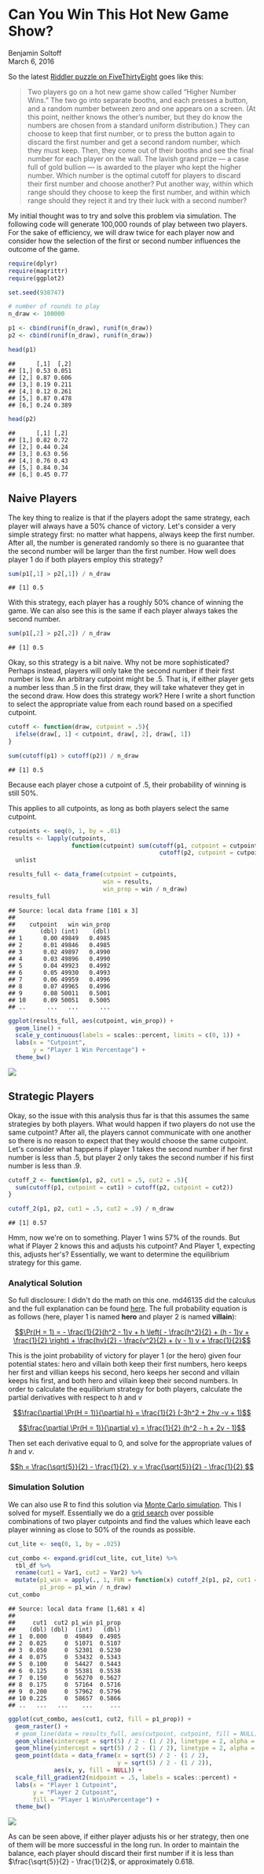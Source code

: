 # Can You Win This Hot New Game Show?
Benjamin Soltoff  
March 6, 2016  





So the latest [Riddler puzzle on FiveThirtyEight](http://fivethirtyeight.com/features/can-you-win-this-hot-new-game-show/) goes like this:

> Two players go on a hot new game show called “Higher Number Wins.” The two go into separate booths, and each presses a button, and a random number between zero and one appears on a screen. (At this point, neither knows the other’s number, but they do know the numbers are chosen from a standard uniform distribution.) They can choose to keep that first number, or to press the button again to discard the first number and get a second random number, which they must keep. Then, they come out of their booths and see the final number for each player on the wall. The lavish grand prize — a case full of gold bullion — is awarded to the player who kept the higher number. Which number is the optimal cutoff for players to discard their first number and choose another? Put another way, within which range should they choose to keep the first number, and within which range should they reject it and try their luck with a second number?

My initial thought was to try and solve this problem via simulation. The following code will generate 100,000 rounds of play between two players. For the sake of efficiency, we will draw twice for each player now and consider how the selection of the first or second number influences the outcome of the game.


```r
require(dplyr)
require(magrittr)
require(ggplot2)

set.seed(938747)

# number of rounds to play
n_draw <- 100000
```


```r
p1 <- cbind(runif(n_draw), runif(n_draw))
p2 <- cbind(runif(n_draw), runif(n_draw))

head(p1)
```

```
##      [,1]  [,2]
## [1,] 0.53 0.051
## [2,] 0.87 0.606
## [3,] 0.19 0.211
## [4,] 0.12 0.261
## [5,] 0.87 0.478
## [6,] 0.24 0.389
```

```r
head(p2)
```

```
##      [,1] [,2]
## [1,] 0.82 0.72
## [2,] 0.44 0.24
## [3,] 0.63 0.56
## [4,] 0.76 0.43
## [5,] 0.84 0.34
## [6,] 0.45 0.77
```

## Naive Players

The key thing to realize is that if the players adopt the same strategy, each player will always have a 50% chance of victory. Let's consider a very simple strategy first: no matter what happens, always keep the first number. After all, the number is generated randomly so there is no guarantee that the second number will be larger than the first number. How well does player 1 do if both players employ this strategy?


```r
sum(p1[,1] > p2[,1]) / n_draw
```

```
## [1] 0.5
```

With this strategy, each player has a roughly 50% chance of winning the game. We can also see this is the same if each player always takes the second number.


```r
sum(p1[,2] > p2[,2]) / n_draw
```

```
## [1] 0.5
```

Okay, so this strategy is a bit naive. Why not be more sophisticated? Perhaps instead, players will only take the second number if their first number is low. An arbitrary cutpoint might be $.5$. That is, if either player gets a number less than $.5$ in the first draw, they will take whatever they get in the second draw. How does this strategy work? Here I write a short function to select the appropriate value from each round based on a specified cutpoint.


```r
cutoff <- function(draw, cutpoint = .5){
  ifelse(draw[, 1] < cutpoint, draw[, 2], draw[, 1])
}

sum(cutoff(p1) > cutoff(p2)) / n_draw
```

```
## [1] 0.5
```

Because each player chose a cutpoint of $.5$, their probability of winning is still 50%.

This applies to all cutpoints, as long as both players select the same cutpoint.


```r
cutpoints <- seq(0, 1, by = .01)
results <- lapply(cutpoints,
                  function(cutpoint) sum(cutoff(p1, cutpoint = cutpoint) >
                                           cutoff(p2, cutpoint = cutpoint))) %>%
  unlist

results_full <- data_frame(cutpoint = cutpoints,
                           win = results,
                           win_prop = win / n_draw)
results_full
```

```
## Source: local data frame [101 x 3]
## 
##    cutpoint   win win_prop
##       (dbl) (int)    (dbl)
## 1      0.00 49849   0.4985
## 2      0.01 49846   0.4985
## 3      0.02 49897   0.4990
## 4      0.03 49896   0.4990
## 5      0.04 49923   0.4992
## 6      0.05 49930   0.4993
## 7      0.06 49959   0.4996
## 8      0.07 49965   0.4996
## 9      0.08 50011   0.5001
## 10     0.09 50051   0.5005
## ..      ...   ...      ...
```


```r
ggplot(results_full, aes(cutpoint, win_prop)) +
  geom_line() +
  scale_y_continuous(labels = scales::percent, limits = c(0, 1)) +
  labs(x = "Cutpoint",
       y = "Player 1 Win Percentage") +
  theme_bw()
```

![](game_show_files/figure-html/cut_plot-1.png)

## Strategic Players

Okay, so the issue with this analysis thus far is that this assumes the same strategies by both players. What would happen if two players do not use the same cutpoint? After all, the players cannot communicate with one another so there is no reason to expect that they would choose the same cutpoint. Let's consider what happens if player 1 takes the second number if her first number is less than $.5$, but player 2 only takes the second number if his first number is less than $.9$.


```r
cutoff_2 <- function(p1, p2, cut1 = .5, cut2 = .5){
  sum(cutoff(p1, cutpoint = cut1) > cutoff(p2, cutpoint = cut2))
}

cutoff_2(p1, p2, cut1 = .5, cut2 = .9) / n_draw
```

```
## [1] 0.57
```

Hmm, now we're on to something. Player 1 wins 57% of the rounds. But what if Player 2 knows this and adjusts his cutpoint? And Player 1, expecting this, adjusts her's? Essentially, we want to determine the equilibrium strategy for this game.

### Analytical Solution

So full disclosure: I didn't do the math on this one. md46135 did the calculus and the full explanation can be found [here](http://forumserver.twoplustwo.com/25/probability/riddler-1594214/#post49516577). The full probability equation is as follows (here, player 1 is named **hero** and player 2 is named **villain**):

[$$\Pr(H = 1) = - \frac{1}{2}(h^2 - 1)v + h \left( - \frac{h^2}{2} + (h - 1)v + \frac{1}{2} \right) + \frac{hv}{2} - \frac{v^2}{2} + (v - 1) v + \frac{1}{2}$$](https://www.wolframalpha.com/input/?i=(h*v)%2F2+%2B+v*(v+-+1)+-+v%5E2%2F2+%2B+h*(v*(h+-+1)+-+h%5E2%2F2+%2B+1%2F2)+-+(v*(h%5E2+-+1))%2F2+%2B+1%2F2)

This is the joint probability of victory for player 1 (or the hero) given four potential states: hero and villain both keep their first numbers, hero keeps her first and villian keeps his second, hero keeps her second and villain keeps his first, and both hero and villain keep their second numbers. In order to calculate the equilibrium strategy for both players, calculate the partial derivatives with respect to $h$ and $v$

[$$\frac{\partial \Pr(H = 1)}{\partial h} = \frac{1}{2} (-3h^2 + 2hv -v + 1)$$](https://www.wolframalpha.com/input/?i=(h*v)%2F2+%2B+v*(v+-+1)+-+v%5E2%2F2+%2B+h*(v*(h+-+1)+-+h%5E2%2F2+%2B+1%2F2)+-+(v*(h%5E2+-+1))%2F2+%2B+1%2F2+partial+derivative+with+respect+to+h)

[$$\frac{\partial \Pr(H = 1)}{\partial v} = \frac{1}{2} (h^2 - h + 2v - 1)$$](https://www.wolframalpha.com/input/?i=(h*v)%2F2+%2B+v*(v+-+1)+-+v%5E2%2F2+%2B+h*(v*(h+-+1)+-+h%5E2%2F2+%2B+1%2F2)+-+(v*(h%5E2+-+1))%2F2+%2B+1%2F2+partial+derivative+with+respect+to+v)

Then set each derivative equal to 0, and solve for the appropriate values of $h$ and $v$.

[$$h = \frac{\sqrt{5}}{2} - \frac{1}{2}, v = \frac{\sqrt{5}}{2} - \frac{1}{2} $$](https://www.wolframalpha.com/input/?i=v%2F2+-+h*v+-+h*(h+-+v)+%2B+v*(h+-+1)+-+h%5E2%2F2+%2B+1%2F2%3D0,++h%2F2+%2B+v+%2B+h*(h+-+1)+-+h%5E2%2F2+-+1%2F2%3D0)

### Simulation Solution

We can also use R to find this solution via [Monte Carlo simulation](https://en.wikipedia.org/wiki/Monte_Carlo_method). This I solved for myself. Essentially we do a [grid search](https://en.wikipedia.org/wiki/Hyperparameter_optimization#Grid_search) over possible combinations of two player cutpoints and find the values which leave each player winning as close to 50% of the rounds as possible.


```r
cut_lite <- seq(0, 1, by = .025)

cut_combo <- expand.grid(cut_lite, cut_lite) %>%
  tbl_df %>%
  rename(cut1 = Var1, cut2 = Var2) %>%
  mutate(p1_win = apply(., 1, FUN = function(x) cutoff_2(p1, p2, cut1 = x[1], cut2 = x[2])),
         p1_prop = p1_win / n_draw)
cut_combo
```

```
## Source: local data frame [1,681 x 4]
## 
##     cut1  cut2 p1_win p1_prop
##    (dbl) (dbl)  (int)   (dbl)
## 1  0.000     0  49849  0.4985
## 2  0.025     0  51071  0.5107
## 3  0.050     0  52301  0.5230
## 4  0.075     0  53432  0.5343
## 5  0.100     0  54427  0.5443
## 6  0.125     0  55381  0.5538
## 7  0.150     0  56270  0.5627
## 8  0.175     0  57164  0.5716
## 9  0.200     0  57962  0.5796
## 10 0.225     0  58657  0.5866
## ..   ...   ...    ...     ...
```


```r
ggplot(cut_combo, aes(cut1, cut2, fill = p1_prop)) +
  geom_raster() +
  # geom_line(data = results_full, aes(cutpoint, cutpoint, fill = NULL)) +
  geom_vline(xintercept = sqrt(5) / 2 - (1 / 2), linetype = 2, alpha = .5) +
  geom_hline(yintercept = sqrt(5) / 2 - (1 / 2), linetype = 2, alpha = .5) +
  geom_point(data = data_frame(x = sqrt(5) / 2 - (1 / 2),
                               y = sqrt(5) / 2 - (1 / 2)),
             aes(x, y, fill = NULL)) +
  scale_fill_gradient2(midpoint = .5, labels = scales::percent) +
  labs(x = "Player 1 Cutpoint",
       y = "Player 2 Cutpoint",
       fill = "Player 1 Win\nPercentage") +
  theme_bw()
```

![](game_show_files/figure-html/vary_cut_plot-1.png)

As can be seen above, if either player adjusts his or her strategy, then one of them will be more successful in the long run. In order to maintain the balance, each player should discard their first number if it is less than $\frac{\sqrt{5}}{2} - \frac{1}{2}$, or approximately 0.618.





